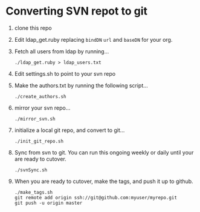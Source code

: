 # Converting SVN repot to git

1. clone this repo

1. Edit ldap_get.ruby replacing `bindDN` `url` and `baseDN` for your org.

1. Fetch all users from ldap by running...

	```
	./ldap_get.ruby > ldap_users.txt
	```

1. Edit settings.sh to point to your svn repo

1. Make the authors.txt by running the following script…

    ```
    ./create_authors.sh
    ```
1. mirror your svn repo…

    ```
    ./mirror_svn.sh
    ```
1. initialize a local git repo, and convert to git…

    ```
    ./init_git_repo.sh
    ```
1. Sync from svn to git. You can run this ongoing weekly or daily until your are ready to cutover.

    ```
    ./svnSync.sh
    ```
1. When you are ready to cutover, make the tags, and push it up to github.

    ```
    ./make_tags.sh
    git remote add origin ssh://git@github.com:myuser/myrepo.git
    git push -u origin master

